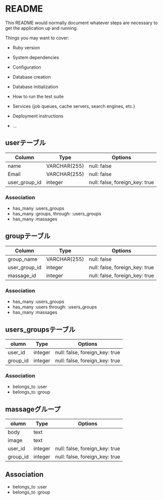 # README

This README would normally document whatever steps are necessary to get the
application up and running.

Things you may want to cover:

* Ruby version

* System dependencies

* Configuration

* Database creation

* Database initialization

* How to run the test suite

* Services (job queues, cache servers, search engines, etc.)

* Deployment instructions

* ...

## userテーブル

|Column|Type|Options|
|------|----|-------|
|name|VARCHAR(255)|null: false|
|Email|VARCHAR(255)|null: false|
|user_group_id|integer|null: false, foreign_key: true|

### Association

- has_many :users_groups
- has_many :groups,  through: :users_groups
- has_many :massages


## groupテーブル

Column|Type|Options|
|------|----|-------|
|group_name|VARCHAR(255)|null: false|
|user_group_id|integer|null: false, foreign_key: true|
|massage_id|integer|null: false, foreign_key: true|

### Association

- has_many :users_groups
- has_many :users  through: :users_groups
- has_many :massages


## users_groupsテーブル

olumn|Type|Options|
|------|----|-------|
|user_id|integer|null: false, foreign_key: true|
|group_id|integer|null: false, foreign_key: true|

### Association

- belongs_to :user
- belongs_to :group



## massageグループ
olumn|Type|Options|
|------|----|-------|
|body|text| |
|image|text| |
user_id|integer|null: false, foreign_key: true|
|group_id|integer|null: false, foreign_key: true|

## Association

- belongs_to :user
- belongs_to :group

